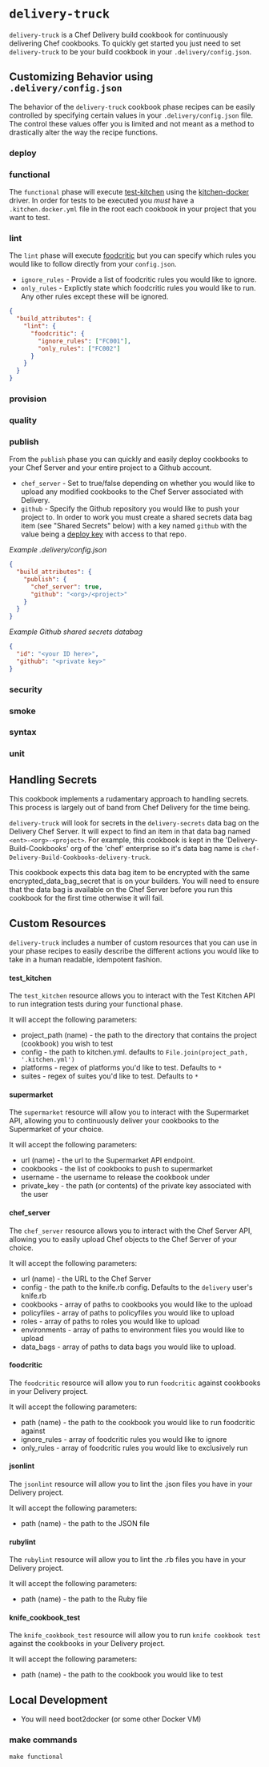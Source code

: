 # `delivery-truck`
`delivery-truck` is a Chef Delivery build cookbook for continuously delivering
Chef cookbooks. To quickly get started you just need to set `delivery-truck` to
be your build cookbook in your `.delivery/config.json`.

## Customizing Behavior using `.delivery/config.json`
The behavior of the `delivery-truck` cookbook phase recipes can be easily
controlled by specifying certain values in your `.delivery/config.json` file.
The control these values offer you is limited and not meant as a method to
drastically alter the way the recipe functions.

### deploy

### functional
The `functional` phase will execute [test-kitchen](http://kitchen.ci) using the
[kitchen-docker](http://github.com/portertech/kitchen-docker) driver. In order for
tests to be executed you *must* have a `.kitchen.docker.yml` file in the root each
cookbook in your project that you want to test.

### lint
The `lint` phase will execute [foodcritic](http://foodcritic.io) but you can specify
which rules you would like to follow directly from your `config.json`.

* `ignore_rules` - Provide a list of foodcritic rules you would like to ignore.
* `only_rules` - Explictly state which foodcritic rules you would like to run.
Any other rules except these will be ignored.

```json
{
  "build_attributes": {
    "lint": {
      "foodcritic": {
        "ignore_rules": ["FC001"],
        "only_rules": ["FC002"]
      }
    }
  }
}
```

### provision

### quality

### publish
From the `publish` phase you can quickly and easily deploy cookbooks to
your Chef Server and your entire project to a Github account.

* `chef_server` - Set to true/false depending on whether you would like to
upload any modified cookbooks to the Chef Server associated with Delivery.
* `github` - Specify the Github repository you would like to push your project
to. In order to work you must create a shared secrets data bag item (see "Shared
Secrets" below) with a key named `github` with the value
being a [deploy key](https://developer.github.com/guides/managing-deploy-keys/)
with access to that repo.

*Example .delivery/config.json*
```json
{
  "build_attributes": {
    "publish": {
      "chef_server": true,
      "github": "<org>/<project>"
    }
  }
}
```

*Example Github shared secrets databag*
```json
{
  "id": "<your ID here>",
  "github": "<private key>"
}
```

### security

### smoke

### syntax

### unit

## Handling Secrets
This cookbook implements a rudamentary approach to handling secrets. This process
is largely out of band from Chef Delivery for the time being.

`delivery-truck` will look for secrets in the `delivery-secrets` data bag on the
Delivery Chef Server. It will expect to find an item in that data bag named
`<ent>-<org>-<project>`. For example, this cookbook is kept in the
'Delivery-Build-Cookbooks' org of the 'chef' enterprise so it's data bag name is
`chef-Delivery-Build-Cookbooks-delivery-truck`.

This cookbook expects this data bag item to be encrypted with the same
encrypted_data_bag_secret that is on your builders. You will need to ensure that
the data bag is available on the Chef Server before you run this cookbook for
the first time otherwise it will fail.

## Custom Resources
`delivery-truck` includes a number of custom resources that you can use in your
phase recipes to easily describe the different actions you would like to take
in a human readable, idempotent fashion.

#### test_kitchen
The `test_kitchen` resource allows you to interact with the Test Kitchen API to run
integration tests during your functional phase.

It will accept the following parameters:
* project_path (name) - the path to the directory that contains the project (cookbook) you wish to test
* config - the path to kitchen.yml. defaults to `File.join(project_path, '.kitchen.yml')`
* platforms - regex of platforms you'd like to test. Defaults to `*`
* suites - regex of suites you'd like to test. Defaults to `*`

#### supermarket
The `supermarket` resource will allow you to interact with the Supermarket API,
allowing you to continuously deliver your cookbooks to the Supermarket of your
choice.

It will accept the following parameters:
* url (name) - the url to the Supermarket API endpoint.
* cookbooks - the list of cookbooks to push to supermarket
* username - the username to release the cookbook under
* private_key - the path (or contents) of the private key associated with the user

#### chef_server
The `chef_server` resource allows you to interact with the Chef Server API,
allowing you to easily upload Chef objects to the Chef Server of your choice.

It will accept the following parameters:
* url (name) - the URL to the Chef Server
* config - the path to the knife.rb config. Defaults to the `delivery` user's knife.rb
* cookbooks - array of paths to cookbooks you would like to the upload
* policyfiles - array of paths to policyfiles you would like to upload
* roles - array of paths to roles you would like to upload
* environments - array of paths to environment files you would like to upload
* data_bags - array of paths to data bags you would like to upload.

#### foodcritic
The `foodcritic` resource will allow you to run `foodcritic` against cookbooks
in your Delivery project.

It will accept the following parameters:
* path (name) - the path to the cookbook you would like to run foodcritic against
* ignore_rules - array of foodcritic rules you would like to ignore
* only_rules - array of foodcritic rules you would like to exclusively run

#### jsonlint
The `jsonlint` resource will allow you to lint the .json files you have in your
Delivery project.

It will accept the following parameters:
* path (name) - the path to the JSON file

#### rubylint
The `rubylint` resource will allow you to lint the .rb files you have in your
Delivery project.

It will accept the following parameters:
* path (name) - the path to the Ruby file

#### knife_cookbook_test
The `knife_cookbook_test` resource will allow you to run `knife cookbook test`
against the cookbooks in your Delivery project.

It will accept the following parameters:
* path (name) - the path to the cookbook you would like to test

## Local Development
* You will need boot2docker (or some other Docker VM)
### make commands
`make functional`
